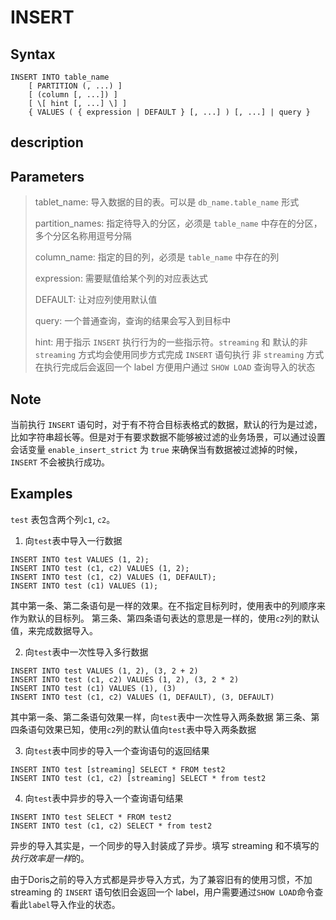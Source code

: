 # INSERT

## Syntax

```
INSERT INTO table_name
    [ PARTITION (, ...) ]
    [ (column [, ...]) ]
    [ \[ hint [, ...] \] ]
    { VALUES ( { expression | DEFAULT } [, ...] ) [, ...] | query }
```

## description

## Parameters

> tablet_name: 导入数据的目的表。可以是 `db_name.table_name` 形式
> 
> partition_names: 指定待导入的分区，必须是 `table_name` 中存在的分区，多个分区名称用逗号分隔
>
> column_name: 指定的目的列，必须是 `table_name` 中存在的列
> 
> expression: 需要赋值给某个列的对应表达式
> 
> DEFAULT: 让对应列使用默认值
> 
> query: 一个普通查询，查询的结果会写入到目标中
> 
> hint: 用于指示 `INSERT` 执行行为的一些指示符。`streaming` 和 默认的非 `streaming` 方式均会使用同步方式完成 `INSERT` 语句执行
>       非 `streaming` 方式在执行完成后会返回一个 label 方便用户通过 `SHOW LOAD` 查询导入的状态

## Note

当前执行 `INSERT` 语句时，对于有不符合目标表格式的数据，默认的行为是过滤，比如字符串超长等。但是对于有要求数据不能够被过滤的业务场景，可以通过设置会话变量 `enable_insert_strict` 为 `true` 来确保当有数据被过滤掉的时候，`INSERT` 不会被执行成功。

## Examples

`test` 表包含两个列`c1`, `c2`。

1. 向`test`表中导入一行数据

```
INSERT INTO test VALUES (1, 2);
INSERT INTO test (c1, c2) VALUES (1, 2);
INSERT INTO test (c1, c2) VALUES (1, DEFAULT);
INSERT INTO test (c1) VALUES (1);
```

其中第一条、第二条语句是一样的效果。在不指定目标列时，使用表中的列顺序来作为默认的目标列。
第三条、第四条语句表达的意思是一样的，使用`c2`列的默认值，来完成数据导入。

2. 向`test`表中一次性导入多行数据

```
INSERT INTO test VALUES (1, 2), (3, 2 + 2)
INSERT INTO test (c1, c2) VALUES (1, 2), (3, 2 * 2)
INSERT INTO test (c1) VALUES (1), (3)
INSERT INTO test (c1, c2) VALUES (1, DEFAULT), (3, DEFAULT)
```

其中第一条、第二条语句效果一样，向`test`表中一次性导入两条数据
第三条、第四条语句效果已知，使用`c2`列的默认值向`test`表中导入两条数据

3. 向`test`表中同步的导入一个查询语句的返回结果

```
INSERT INTO test [streaming] SELECT * FROM test2
INSERT INTO test (c1, c2) [streaming] SELECT * from test2
```

4. 向`test`表中异步的导入一个查询语句结果

```
INSERT INTO test SELECT * FROM test2
INSERT INTO test (c1, c2) SELECT * from test2
```

异步的导入其实是，一个同步的导入封装成了异步。填写 streaming 和不填写的*执行效率是一样*的。

由于Doris之前的导入方式都是异步导入方式，为了兼容旧有的使用习惯，不加 streaming 的 `INSERT` 语句依旧会返回一个 label，用户需要通过`SHOW LOAD`命令查看此`label`导入作业的状态。
